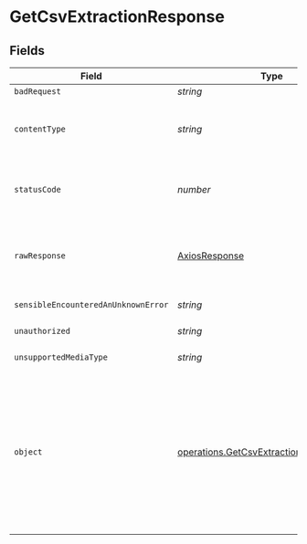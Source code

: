 # GetCsvExtractionResponse


## Fields

| Field                                                                                                                                                         | Type                                                                                                                                                          | Required                                                                                                                                                      | Description                                                                                                                                                   |
| ------------------------------------------------------------------------------------------------------------------------------------------------------------- | ------------------------------------------------------------------------------------------------------------------------------------------------------------- | ------------------------------------------------------------------------------------------------------------------------------------------------------------- | ------------------------------------------------------------------------------------------------------------------------------------------------------------- |
| `badRequest`                                                                                                                                                  | *string*                                                                                                                                                      | :heavy_minus_sign:                                                                                                                                            | Bad Request                                                                                                                                                   |
| `contentType`                                                                                                                                                 | *string*                                                                                                                                                      | :heavy_check_mark:                                                                                                                                            | HTTP response content type for this operation                                                                                                                 |
| `statusCode`                                                                                                                                                  | *number*                                                                                                                                                      | :heavy_check_mark:                                                                                                                                            | HTTP response status code for this operation                                                                                                                  |
| `rawResponse`                                                                                                                                                 | [AxiosResponse](https://axios-http.com/docs/res_schema)                                                                                                       | :heavy_minus_sign:                                                                                                                                            | Raw HTTP response; suitable for custom response parsing                                                                                                       |
| `sensibleEncounteredAnUnknownError`                                                                                                                           | *string*                                                                                                                                                      | :heavy_minus_sign:                                                                                                                                            | Internal Server Error                                                                                                                                         |
| `unauthorized`                                                                                                                                                | *string*                                                                                                                                                      | :heavy_minus_sign:                                                                                                                                            | Not authorized                                                                                                                                                |
| `unsupportedMediaType`                                                                                                                                        | *string*                                                                                                                                                      | :heavy_minus_sign:                                                                                                                                            | Unsupported Media Type                                                                                                                                        |
| `object`                                                                                                                                                      | [operations.GetCsvExtractionResponseBody](../../models/operations/getcsvextractionresponsebody.md)                                                            | :heavy_minus_sign:                                                                                                                                            | Indicates the extraction successfully converted to an CSV file. This response contains the download URL for the CSV file. The link<br/>expires after 15 minutes.<br/> |